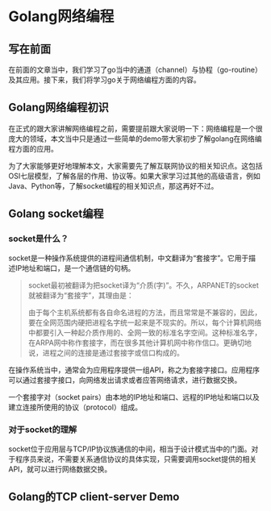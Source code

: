 # Golang网络编程

## 写在前面

在前面的文章当中，我们学习了go当中的通道（channel）与协程（go-routine）及其应用。接下来，我们将学习go关于网络编程方面的内容。

## Golang网络编程初识

在正式的跟大家讲解网络编程之前，需要提前跟大家说明一下：网络编程是一个很庞大的领域，本文当中只是通过一些简单的demo带大家初步了解golang在网络编程方面的应用。

为了大家能够更好地理解本文，大家需要先了解互联网协议的相关知识点。这包括OSI七层模型，了解各层的作用、协议等。如果大家学习过其他的高级语言，例如Java、Python等，了解socket编程的相关知识点，那这再好不过。

## Golang socket编程

### socket是什么？

socket是一种操作系统提供的进程间通信机制，中文翻译为“套接字”。它用于描述IP地址和端口，是一个通信链的句柄。



> socket最初被翻译为把socket译为“介质(字)”。不久，ARPANET的socket就被翻译为“套接字”，其理由是：
>
> 由于每个主机系统都有各自命名进程的方法，而且常常是不兼容的，因此，要在全网范围内硬把进程名字统一起来是不现实的。所以，每个计算机网络中都要引入一种起介质作用的、全网一致的标准名字空间。这种标准名字，在ARPA网中称作套接字，而在很多其他计算机网中称作信口。更确切地说，进程之间的连接是通过套接字或信口构成的。

在操作系统当中，通常会为应用程序提供一组API，称之为套接字接口。应用程序可以通过套接字接口，向网络发出请求或者应答网络请求，进行数据交换。

一个套接字对（socket pairs）由本地的IP地址和端口、远程的IP地址和端口以及建立连接所使用的协议（protocol）组成。

### 对于socket的理解

socket位于应用层与TCP/IP协议族通信的中间，相当于设计模式当中的门面。对于程序员来说，不需要关系通信协议的具体实现，只需要调用socket提供的相关API，就可以进行网络数据交换。

## Golang的TCP client-server Demo










